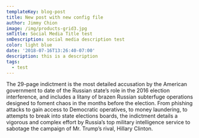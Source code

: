 ```yaml
---
templateKey: blog-post
title: New post with new config file
author: Jimmy Chion
image: /img/products-grid3.jpg
smTitle: Social Media Title test
smDescription: social media description test
color: light blue
date: '2018-07-16T13:26:40-07:00'
description: this is a description
tags:
  - test
---
```

The 29-page indictment is the most detailed accusation by the American government to date of the Russian state’s role in the 2016 election interference, and includes a litany of brazen Russian subterfuge operations designed to foment chaos in the months before the election. From phishing attacks to gain access to Democratic operatives, to money laundering, to attempts to break into state elections boards, the indictment details a vigorous and complex effort by Russia’s top military intelligence service to sabotage the campaign of Mr. Trump’s rival, Hillary Clinton.
